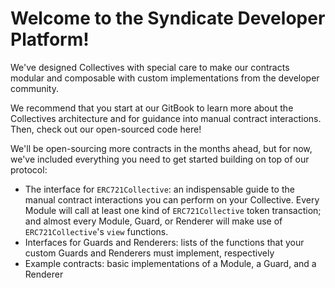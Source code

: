 # Welcome to the Syndicate Developer Platform!

We've designed Collectives with special care to make our contracts modular and composable with custom implementations from the developer community.

We recommend that you start at our GitBook to learn more about the Collectives architecture and for guidance into manual contract interactions. Then, check out our open-sourced code here!

We'll be open-sourcing more contracts in the months ahead, but for now, we've included everything you need to get started building on top of our protocol:

- The interface for `ERC721Collective`: an indispensable guide to the manual contract interactions you can perform on your Collective. Every Module will call at least one kind of `ERC721Collective` token transaction; and almost every Module, Guard, or Renderer will make use of `ERC721Collective`'s `view` functions.
- Interfaces for Guards and Renderers: lists of the functions that your custom Guards and Renderers must implement, respectively
- Example contracts: basic implementations of a Module, a Guard, and a Renderer
